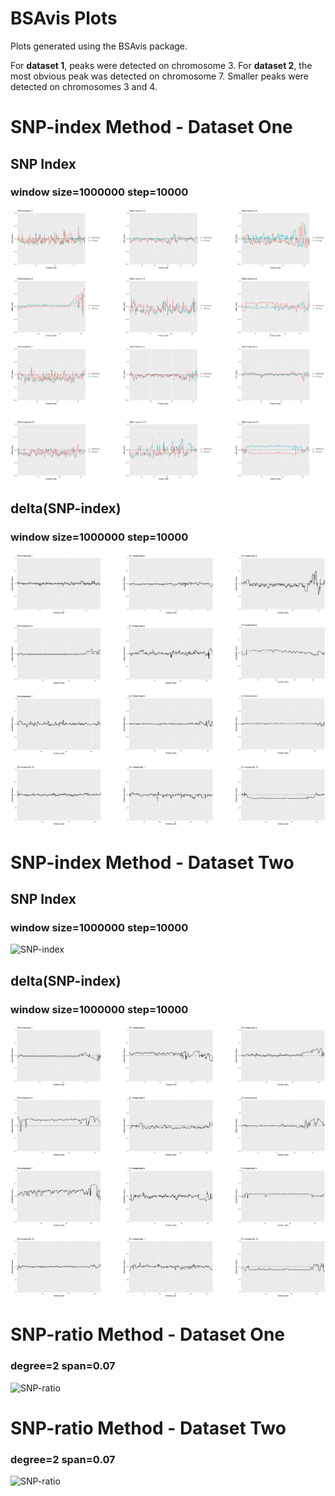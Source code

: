 # BSAvis Plots
Plots generated using the BSAvis package.

For **dataset 1**, peaks were detected on chromosome 3.
For **dataset 2**, the most obvious peak was detected on chromosome 7. Smaller peaks were detected on chromosomes 3 and 4.

# SNP-index Method - Dataset One
## SNP Index
### window size=1000000 step=10000
![SNP-index](ds1_SNPindex.png)
## delta(SNP-index) 
### window size=1000000 step=10000
![delta(SNP Index)](ds1_deltaSNPindex.png)

# SNP-index Method - Dataset Two
## SNP Index
### window size=1000000 step=10000
![SNP-index](ds2_SNPindex.png.png)
## delta(SNP-index) 
### window size=1000000 step=10000
![delta(SNP Index)](ds2_deltaSNPindex.png)

# SNP-ratio Method - Dataset One
### degree=2 span=0.07
![SNP-ratio](d1_SNPratio.png)

# SNP-ratio Method - Dataset Two
### degree=2 span=0.07
![SNP-ratio](d2_SNPratio.png)
